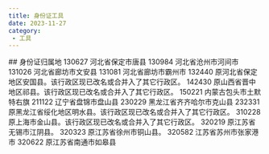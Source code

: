 ```yaml
---
title: 身份证工具
date: 2023-11-27
category:
 - 工具
---
```

<Tidcard/>
## 身份证归属地
130627  河北省保定市唐县
130984  河北省沧州市河间市
131026  河北省廊坊市文安县
131081  河北省廊坊市霸州市
132440  原河北省保定地区安国县。该行政区现已改名或合并入了其它行政区。
142430  原山西省晋中地区祁县。该行政区现已改名或合并入了其它行政区。
150221  内蒙古包头市土默特右旗
211122  辽宁省盘锦市盘山县
230229  黑龙江省齐齐哈尔市克山县
232331  原黑龙江省绥化地区明水县。该行政区现已改名或合并入了其它行政区。
310228  原上海市金山县。该行政区现已改名或合并入了其它行政区。
320219  原江苏省无锡市江阴县。
320323  原江苏省徐州市铜山县。
320582  江苏省苏州市张家港市
320622  原江苏省南通市如皋县









<script setup lang="ts">
import Tidcard from "@Tidcard";
</script>